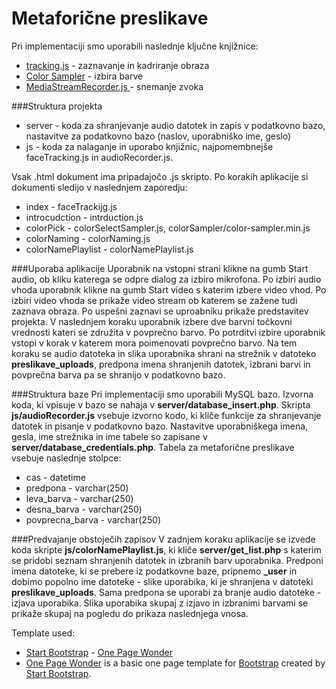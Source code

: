 Metaforične preslikave
=======

Pri implementaciji smo uporabili naslednje ključne knjižnice:

* [tracking.js](https://trackingjs.com/) - zaznavanje in kadriranje obraza
* [Color Sampler](https://github.com/emn178/color-sampler) - izbira barve
* [MediaStreamRecorder.js ](https://github.com/streamproc/MediaStreamRecorder) - snemanje zvoka


###Struktura projekta

* server - koda za shranjevanje audio datotek in zapis v podatkovno bazo, nastavitve za podatkovno bazo (naslov, uporabniško ime, geslo)
* js - koda za nalaganje in uporabo knjižnic, najpomembnejše faceTracking.js in audioRecorder.js.

Vsak .html dokument ima pripadajočo .js skripto. Po korakih aplikacije si dokumenti sledijo v naslednjem zaporedju:

* index - faceTrackijg.js
* introcudction - intrduction.js
* colorPick - colorSelectSampler.js, colorSampler/color-sampler.min.js
* colorNaming - colorNaming.js
* colorNamePlaylist - colorNamePlaylist.js

###Uporaba aplikacije
Uporabnik na vstopni strani klikne na gumb Start audio, ob kliku katerega se odpre dialog za izbiro mikrofona. Po izbiri
audio vhoda uporabnik klikne na gumb Start video s katerim izbere video vhod. Po izbiri video vhoda se prikaže video stream
ob katerem se zažene tudi zaznava obraza. Po uspešni zaznavi se uproabniku prikaže predstavitev projekta. V naslednjem koraku
uporabnik izbere dve barvni točkovni vrednosti kateri se združita v povprečno barvo. Po potrditvi izbire uporabnik vstopi v korak
v katerem mora poimenovati povprečno barvo. Na tem koraku se audio datoteka in slika uporabnika shrani na strežnik v datoteko **preslikave_uploads**,
predpona imena shranjenih datotek, izbrani barvi in povprečna barva pa se shranijo v podatkovno bazo.


###Struktura baze
Pri implementaciji smo uporabili MySQL bazo. Izvorna koda, ki vpisuje v bazo se nahaja v **server/database_insert.php**.
Skripta **js/audioRecorder.js** vsebuje izvorno kodo, ki kliče funkcije za shranjevanje datotek in pisanje v podatkovno bazo.
Nastavitve uporabniškega imena, gesla, ime strežnika in ime tabele so zapisane v **server/database_credentials.php**.
Tabela za metaforične preslikave vsebuje naslednje stolpce:

* cas - datetime
* predpona - varchar(250)
* leva_barva - varchar(250)
* desna_barva - varchar(250)
* povprecna_barva - varchar(250)

###Predvajanje obstoječih zapisov
V zadnjem koraku aplikacije se izvede koda skripte **js/colorNamePlaylist.js**, ki kliče **server/get_list.php** s katerim se pridobi
seznam shranjenih datotek in izbranih barv uporabnika. Predponi imena datoteke, ki se prebere iz podatkovne baze, pripnemo
**_user** in dobimo popolno ime datoteke - slike uporabika, ki je shranjena v datoteki **preslikave_uploads**. Sama predpona
se uporabi za branje audio datoteke - izjava uporabika. Slika uporabika skupaj z izjavo in izbranimi barvami se prikaže skupaj na
pogledu do prikaza naslednjega vnosa.

Template used:

* [Start Bootstrap](http://startbootstrap.com/) - [One Page Wonder](http://startbootstrap.com/template-overviews/one-page-wonder/)
* [One Page Wonder](http://startbootstrap.com/template-overviews/one-page-wonder/) is a basic one page template for [Bootstrap](http://getbootstrap.com/) created by [Start Bootstrap](http://startbootstrap.com/).
